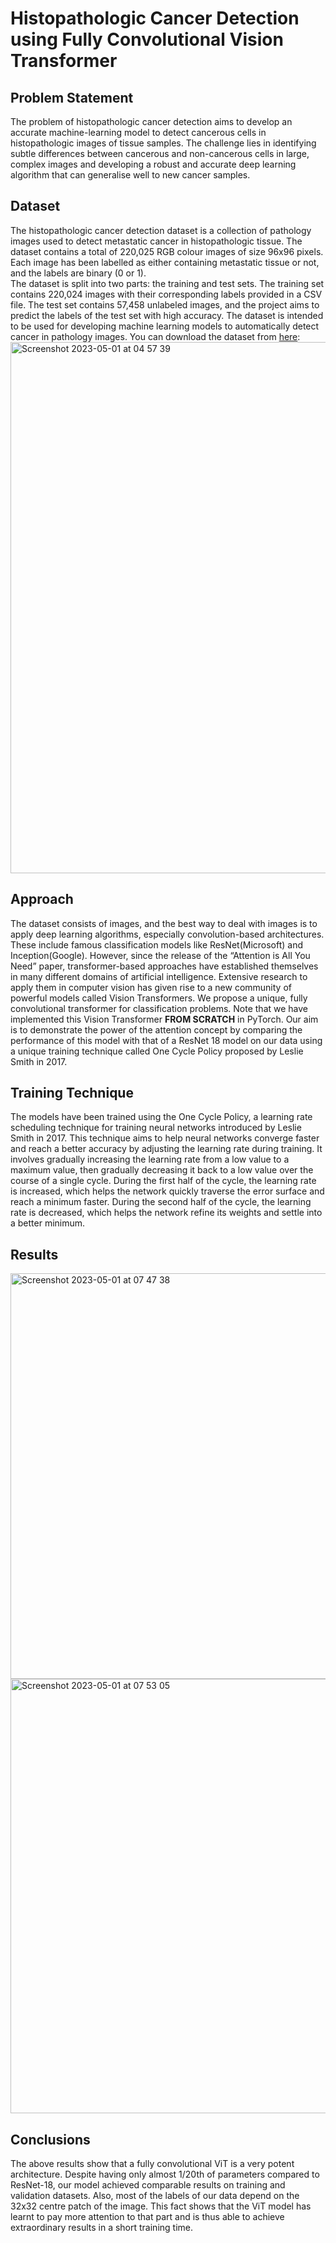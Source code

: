 # Histopathologic Cancer Detection using Fully Convolutional Vision Transformer


## Problem Statement

The problem of histopathologic cancer detection aims to develop an accurate machine-learning model to detect cancerous cells in histopathologic images of tissue samples. The challenge lies in identifying subtle differences between cancerous and non-cancerous cells in large, complex images and developing a robust and accurate deep learning algorithm that can generalise well to new cancer samples.

## Dataset


The histopathologic cancer detection dataset is a collection of pathology images used to detect metastatic cancer in histopathologic tissue. The dataset contains a total of 220,025 RGB colour images of size 96x96 pixels. Each image has been labelled as either containing metastatic tissue or not, and the labels are binary (0 or 1).
\
The dataset is split into two parts: the training and test sets. The training set contains 220,024 images with their corresponding labels provided in a CSV file. The test set contains 57,458 unlabeled images, and the project aims to predict the labels of the test set with high accuracy. The dataset is intended to be used for developing machine learning models to automatically detect cancer in pathology images.
You can download the dataset from [here](https://www.kaggle.com/competitions/histopathologic-cancer-detection):
<img width="850" alt="Screenshot 2023-05-01 at 04 57 39" src="https://user-images.githubusercontent.com/101819411/235392323-39bee21a-9e36-4c73-ae5b-beeb928cc6ac.png">



## Approach

The dataset consists of images, and the best way to deal with images is to apply deep learning algorithms, especially convolution-based architectures. These include famous classification models like ResNet(Microsoft) and Inception(Google). However, since the release of the “Attention is All You Need” paper, transformer-based approaches have established themselves in many different domains of artificial intelligence. Extensive research to apply them in computer vision has given rise to a new community of powerful models called Vision Transformers. We propose a unique, fully convolutional transformer for classification problems. Note that we have implemented this Vision Transformer **FROM SCRATCH** in PyTorch. Our aim is to demonstrate the power of the attention concept by comparing the performance of this model with that of a ResNet 18 model on our data using a unique training technique called One Cycle Policy proposed by Leslie Smith in 2017.

## Training Technique
The models have been trained using the One Cycle Policy, a learning rate scheduling technique for training neural networks introduced by Leslie Smith in 2017. This technique aims to help neural networks converge faster and reach a better accuracy by adjusting the learning rate during training. It involves gradually increasing the learning rate from a low value to a maximum value, then gradually decreasing it back to a low value over the course of a single cycle. During the first half of the cycle, the learning rate is increased, which helps the network quickly traverse the error surface and reach a minimum faster. During the second half of the cycle, the learning rate is decreased, which helps the network refine its weights and settle into a better minimum.

## Results
<img width="649" alt="Screenshot 2023-05-01 at 07 47 38" src="https://user-images.githubusercontent.com/101819411/235392389-93131fd6-781a-4750-8b22-6440f80cfd45.png">
<img width="695" alt="Screenshot 2023-05-01 at 07 53 05" src="https://user-images.githubusercontent.com/101819411/235392575-6b7f5615-c5f1-4e67-aa3a-956e6d1650f4.png">




## Conclusions
The above results show that a fully convolutional ViT is a very potent architecture. Despite having only almost 1/20th of parameters compared to ResNet-18, our model achieved comparable results on training and validation datasets. Also, most of the labels of our data depend on the 32x32 centre patch of the image. This fact shows that the ViT model has learnt to pay more attention to that part and is thus able to achieve extraordinary results in a short training time.
